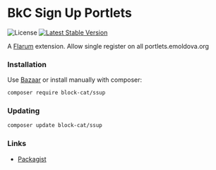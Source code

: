 # BkC Sign Up Portlets

![License](https://img.shields.io/badge/license-MIT-blue.svg) [![Latest Stable Version](https://img.shields.io/packagist/v/block-cat/ssup.svg)](https://packagist.org/packages/block-cat/ssup)

A [Flarum](http://flarum.org) extension. Allow single register on all portlets.emoldova.org 

### Installation

Use [Bazaar](https://discuss.flarum.org/d/5151-flagrow-bazaar-the-extension-marketplace) or install manually with composer:

```sh
composer require block-cat/ssup
```

### Updating

```sh
composer update block-cat/ssup
```

### Links

- [Packagist](https://packagist.org/packages/block-cat/ssup)
